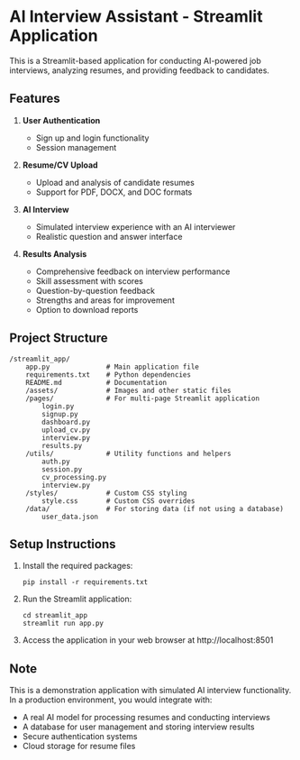 
# AI Interview Assistant - Streamlit Application

This is a Streamlit-based application for conducting AI-powered job interviews, analyzing resumes, and providing feedback to candidates.

## Features

1. **User Authentication**
   - Sign up and login functionality
   - Session management

2. **Resume/CV Upload**
   - Upload and analysis of candidate resumes
   - Support for PDF, DOCX, and DOC formats

3. **AI Interview**
   - Simulated interview experience with an AI interviewer
   - Realistic question and answer interface

4. **Results Analysis**
   - Comprehensive feedback on interview performance
   - Skill assessment with scores
   - Question-by-question feedback
   - Strengths and areas for improvement
   - Option to download reports

## Project Structure

```
/streamlit_app/
    app.py              # Main application file
    requirements.txt    # Python dependencies
    README.md           # Documentation
    /assets/            # Images and other static files
    /pages/             # For multi-page Streamlit application
        login.py
        signup.py
        dashboard.py
        upload_cv.py
        interview.py
        results.py
    /utils/             # Utility functions and helpers
        auth.py
        session.py
        cv_processing.py
        interview.py
    /styles/            # Custom CSS styling
        style.css       # Custom CSS overrides
    /data/              # For storing data (if not using a database)
        user_data.json
```

## Setup Instructions

1. Install the required packages:
   ```
   pip install -r requirements.txt
   ```

2. Run the Streamlit application:
   ```
   cd streamlit_app
   streamlit run app.py
   ```

3. Access the application in your web browser at http://localhost:8501

## Note

This is a demonstration application with simulated AI interview functionality. In a production environment, you would integrate with:

- A real AI model for processing resumes and conducting interviews
- A database for user management and storing interview results
- Secure authentication systems
- Cloud storage for resume files
